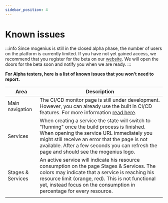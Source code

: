 ```yaml
---
sidebar_position: 4
---
```


# Known issues

:::info
Since mogenius is still in the closed alpha phase, the number of users on the platform is currently limited. If you have not yet gained access, we recommend that you register for the beta on our [website](https://mogenius.com). We will open the doors for the beta soon and notify you when we are ready.
:::

**For Alpha testers, here is a list of known issues that you won't need to report.**

|Area|Description|
|---|---|
|Main navigation| The CI/CD monitor page is still under development. However, you can already use the built in CI/CD features. For more information [read here](../development/cicd-pipeline.md).|
|Services|When creating a service the state will switch to "Running" once the build process is finished. When opening the service URL immediately you might still receive an error that the page is not available. After a few seconds you can refresh the page and should see the mogenius logo.|
|Stages & Services|An active service will indicate his resource consumption on the page Stages & Services. The colors may indicate that a service is reaching his resource limit (orange, red). This is not functional yet, instead focus on the consumption in percentage for every resource.|
|||